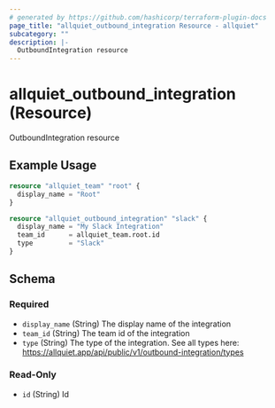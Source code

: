 ```yaml
---
# generated by https://github.com/hashicorp/terraform-plugin-docs
page_title: "allquiet_outbound_integration Resource - allquiet"
subcategory: ""
description: |-
  OutboundIntegration resource
---
```


# allquiet_outbound_integration (Resource)

OutboundIntegration resource

## Example Usage

```terraform
resource "allquiet_team" "root" {
  display_name = "Root"
}

resource "allquiet_outbound_integration" "slack" {
  display_name = "My Slack Integration"
  team_id      = allquiet_team.root.id
  type         = "Slack"
}
```

<!-- schema generated by tfplugindocs -->
## Schema

### Required

- `display_name` (String) The display name of the integration
- `team_id` (String) The team id of the integration
- `type` (String) The type of the integration. See all types here: https://allquiet.app/api/public/v1/outbound-integration/types

### Read-Only

- `id` (String) Id
